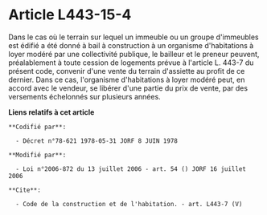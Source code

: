 # Article L443-15-4

Dans le cas où le terrain sur lequel un immeuble ou un groupe d'immeubles est édifié a été donné à bail à construction à un
organisme d'habitations à loyer modéré par une collectivité publique, le bailleur et le preneur peuvent, préalablement à
toute cession de logements prévue à l'article L. 443-7 du présent code, convenir d'une vente du terrain d'assiette au profit
de ce dernier. Dans ce cas, l'organisme d'habitations à loyer modéré peut, en accord avec le vendeur, se libérer d'une partie
du prix de vente, par des versements échelonnés sur plusieurs années.

**Liens relatifs à cet article**

	**Codifié par**:

	  - Décret n°78-621 1978-05-31 JORF 8 JUIN 1978

	**Modifié par**:

	  - Loi n°2006-872 du 13 juillet 2006 - art. 54 () JORF 16 juillet 2006

	**Cite**:

	  - Code de la construction et de l'habitation. - art. L443-7 (V)
